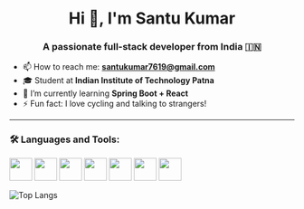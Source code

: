 <h1 align="center">Hi 👋, I'm Santu Kumar</h1>
<h3 align="center">A passionate full-stack developer from India 🇮🇳</h3>

- 📫 How to reach me: **santukumar7619@gmail.com**
- 🎓 Student at **Indian Institute of Technology Patna**
- 🌱 I’m currently learning **Spring Boot + React**
- ⚡ Fun fact: I love cycling and talking to strangers!

---

### 🛠️ Languages and Tools:
<p>
  <img src="https://cdn.jsdelivr.net/gh/devicons/devicon/icons/java/java-original.svg" width="40"/>
  <img src="https://cdn.jsdelivr.net/gh/devicons/devicon/icons/html5/html5-original.svg" width="40"/>
  <img src="https://cdn.jsdelivr.net/gh/devicons/devicon/icons/css3/css3-original.svg" width="40"/>
  <img src="https://cdn.jsdelivr.net/gh/devicons/devicon/icons/javascript/javascript-original.svg" width="40"/>
  <img src="https://cdn.jsdelivr.net/gh/devicons/devicon/icons/mysql/mysql-original.svg" width="40"/>
  <img src="https://cdn.jsdelivr.net/gh/devicons/devicon/icons/spring/spring-original.svg" width="40"/>
  <img src="https://cdn.jsdelivr.net/gh/devicons/devicon/icons/react/react-original.svg" width="40"/>
</p>

 
 ![Top Langs](https://github-readme-stats.vercel.app/api/top-langs/?username=Santu-kumar364&layout=compact&theme=radical)
 

